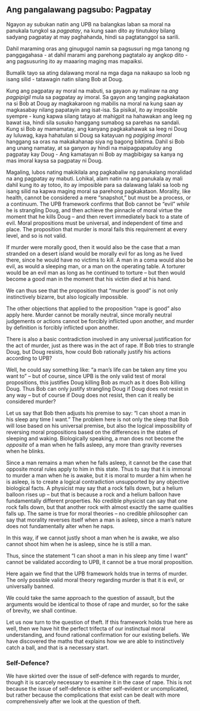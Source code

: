## Ang pangalawang pagsubo: Pagpatay

Ngayon ay subukan natin ang UPB na balangkas laban sa moral na panukala tungkol sa *pagpatay*, na kung saan dito ay tinutukoy bilang sadyang pagpatay at may paghahanda, hindi sa pagtatanggol sa sarili.

Dahil maraming oras ang ginugugol namin sa pagsusuri ng mga tanong ng panggagahasa - at dahil marami ang parehong pagtatalo ay angkop dito - ang pagsusuring ito ay maaaring maging mas mapaiksi.

Bumalik tayo sa ating dalawang moral na mga daga na nakaupo sa loob ng isang silid - tatawagin natin silang Bob at Doug.

Kung ang pagpatay ay moral na mabuti, sa gayaon ay malinaw na *ang pagpipigil* mula sa pagpatay ay imoral. Sa gayon ang tanging pagkakataon na si Bob at Doug ay magkakaroon ng mabilis na moral na kung saan ay magkasabay nilang papatayin ang isat-isa. Sa pisikal, ito ay imposible syempre - kung kapwa silang tatayo at mahigpit na hahawakan ang leeg ng bawat isa, hindi sila susuko hanggang sumabog sa parehas na sandali. Kung si Bob ay mamamatay, ang kanyang pagkakahawak sa leeg ni Doug ay luluwag, kaya hahatulan si Doug sa katayuan ng *pagiging imoral* hanggang sa oras na makakahanap siya ng bagong biktima. Dahil si Bob ang unang namatay, at sa ganyon ay hindi na maipagpapatuloy ang pagpatay kay Doug - Ang kamatayan ni Bob ay magbibigay sa kanya ng mas imoral kaysa sa pagpatay ni Doug.

Magaling, lubos nating makikilala ang pagkabaliw ng panukalang moralidad na ang pagpatay ay mabuti. Lohikal, alam natin na ang panukala ay mali dahil kung ito ay totoo, ito ay imposible para sa dalawang lalaki sa loob ng isang silid na kapwa maging moral sa parehong pagkakataon. Morality, like health, cannot be considered a mere “snapshot,” but must be a process, or a continuum. The UPB framework confirms that Bob cannot be “evil” *while* he is strangling Doug, and then achieve the pinnacle of moral virtue the moment that he kills Doug – and then revert immediately back to a state of evil. Moral propositions must be universal, and independent of time and place. The proposition that murder is moral fails this requirement at every level, and so is not valid.

If murder were morally good, then it would also be the case that a man stranded on a desert island would be morally evil for as long as he lived there, since he would have no victims to kill. A man in a coma would also be evil, as would a sleeping man, or a man on the operating table. A torturer would be an evil man as long as he continued to torture – but then would become a good man in the moment that his victim died at his hand.

We can thus see that the proposition that “murder is good” is not only instinctively bizarre, but also logically impossible.

The other objections that applied to the proposition “rape is good” also apply here. Murder cannot be morally neutral, since morally neutral judgements or actions cannot be forcibly inflicted upon another, and murder by definition is forcibly inflicted upon another.

There is also a basic contradiction involved in any universal justification for the act of murder, just as there was in the act of rape. If Bob tries to strangle Doug, but Doug resists, how could Bob rationally justify his actions according to UPB?

Well, he could say something like: “a man’s life can be taken any time you want to” – but of course, since UPB is the only valid test of moral propositions, this justifies Doug killing Bob as much as it does Bob killing Doug. Thus Bob can only justify strangling Doug if Doug does not resist in any way – but of course if Doug does not resist, then can it really be considered murder?

Let us say that Bob then adjusts his premise to say: “I can shoot a man in his sleep any time I want.” The problem here is not only the sleep that Bob will lose based on his universal premise, but also the logical impossibility of reversing moral propositions based on the differences in the states of sleeping and waking. Biologically speaking, a man does not become the *opposite* of a man when he falls asleep, any more than gravity reverses when he blinks.

Since a man remains a man when he falls asleep, it cannot be the case that opposite moral rules apply to him in this state. Thus to say that it is immoral to murder a man when he is awake, but it is moral to murder a him when he is asleep, is to create a logical contradiction unsupported by any objective biological facts. A physicist may say that a rock falls down, but a helium balloon rises up – but that is because a rock and a helium balloon have fundamentally different properties. No credible physicist can say that one rock falls down, but that another rock with almost exactly the same qualities falls up. The same is true for moral theories – no credible philosopher can say that morality reverses itself when a man is asleep, since a man’s nature does not fundamentally alter when he naps.

In this way, if we cannot justly shoot a man when he is awake, we also cannot shoot him when he is asleep, since he is still a man.

Thus, since the statement “I can shoot a man in his sleep any time I want” cannot be validated according to UPB, it cannot be a true moral proposition.

Here again we find that the UPB framework holds true in terms of murder. The only possible valid moral theory regarding murder is that it is evil, or universally banned.

We could take the same approach to the question of assault, but the arguments would be identical to those of rape and murder, so for the sake of brevity, we shall continue.

Let us now turn to the question of theft. If this framework holds true here as well, then we have hit the perfect trifecta of our instinctual moral understanding, and found rational confirmation for our existing beliefs. We have discovered the maths that explains how we are able to instinctively catch a ball, and that is a necessary start.

### Self-Defence?

We have skirted over the issue of self-defence with regards to murder, though it is scarcely necessary to examine it in the case of rape. This is not because the issue of self-defence is either self-evident or uncomplicated, but rather because the complications that exist can be dealt with more comprehensively after we look at the question of theft.